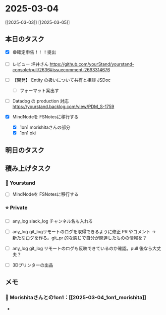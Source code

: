 # 2025-03-04

[[2025-03-03]] [[2025-03-05]]

## 本日のタスク

- [x] 🟣確定申告！！！提出

- [ ] レビュー 坪井さん https://github.com/yourStand/yourstand-console/pull/2636#issuecomment-2693314676
- [ ] 【開発】 Entity の扱いについて共有と相談 JSDoc
	- [ ] フォーマット案出す
- [ ] Datadog の production 対応 https://yourstand.backlog.com/view/PDM_S-1759

- [x] MindNodeを FSNotesに移行する
	- [x] 1on1 morishitaさんの部分
	- [x] 1on1 oki

## 明日のタスク



## 積み上げタスク

### 🔵 Yourstand

- [ ] MindNodeを FSNotesに移行する

### ⭐️ Private

- [ ] any_log slack_log チャンネル名も入れる
- [ ] any_log git_logリモートのログを取得できるように修正 PR やコメント -> 新たなログを作る。git_pr 的な感じで自分が関連したものの情報を？
- [ ] any_log git_log リモートのログも反映できているのか確認。pull 後なら大丈夫？

- [ ] 3Dプリンターの出品

## メモ

### 🔵 Morishitaさんとの1on1：[[2025-03-04_1on1_morishita]]
- 